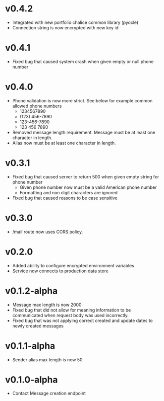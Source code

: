 # v0.4.2

- Integrated with new portfolio chalice common library (pyocle)
- Connection string is now encrypted with new key id

# v0.4.1

- Fixed bug that caused system crash when given empty or null phone number

# v0.4.0

- Phone validation is now more strict. See below for example common allowed phone numbers
    - 1234567890
    - (123) 456-7890
    - 123-456-7890
    - 123 456 7890
- Removed message length requirement. Message must be at least one character in length.
- Alias now must be at least one character in length.

# v0.3.1

- Fixed bug that caused server to return 500 when given empty string for phone number
    - Given phone number now must be a valid American phone number
    - Formatting and non digit characters are ignored
- Fixed bug that caused reasons to be case sensitive

# v0.3.0

- /mail route now uses CORS policy.

# v0.2.0

- Added ability to configure encrypted environment variables
- Service now connects to production data store

# v0.1.2-alpha

- Message max length is now 2000
- Fixed bug that did not allow for meaning information to be communicated when request body was used incorrectly.
- Fixed bug that was not applying correct created and update dates to newly created messages

# v0.1.1-alpha

- Sender alias max length is now 50

# v0.1.0-alpha
- Contact Message creation endpoint
